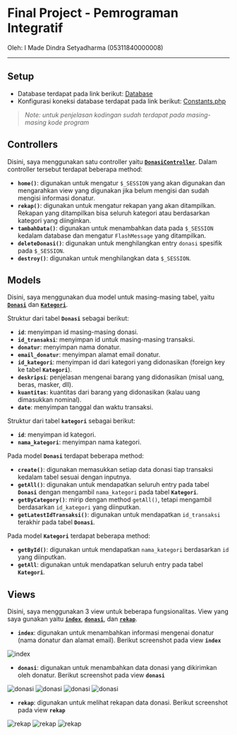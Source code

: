 # Final Project - Pemrograman Integratif

Oleh: I Made Dindra Setyadharma (05311840000008)

---

## Setup

* Database terdapat pada link berikut: [Database](https://github.com/DSlite/covid19/blob/master/covid19.sql)
* Konfigurasi koneksi database terdapat pada link berikut: [Constants.php](https://github.com/DSlite/covid19/blob/master/app/core/Constants.php)

> *Note: untuk penjelasan kodingan sudah terdapat pada masing-masing kode program*

## Controllers

Disini, saya menggunakan satu controller yaitu [**`DonasiController`**](https://github.com/DSlite/covid19/blob/master/app/controllers/DonasiController.php). Dalam controller tersebut terdapat beberapa method:
* **`home()`**: digunakan untuk mengatur `$_SESSION` yang akan digunakan dan mengarahkan view yang digunakan jika belum mengisi dan sudah mengisi informasi donatur.
* **`rekap()`**: digunakan untuk mengatur rekapan yang akan ditampilkan. Rekapan yang ditampilkan bisa seluruh kategori atau berdasarkan kategori yang diinginkan.
* **`tambahData()`**: digunakan untuk menambahkan data pada `$_SESSION` kedalam database dan mengatur `FlashMessage` yang ditampilkan.
* **`deleteDonasi()`**: digunakan untuk menghilangkan entry `donasi` spesifik pada `$_SESSION`.
* **`destroy()`**: digunakan untuk menghilangkan data `$_SESSION`.

## Models

Disini, saya menggunakan dua model untuk masing-masing tabel, yaitu [**`Donasi`**](https://github.com/DSlite/covid19/blob/master/app/models/Donasi.php) dan [**`Kategori`**](https://github.com/DSlite/covid19/blob/master/app/models/Kategori.php).

Struktur dari tabel **`Donasi`** sebagai berikut:
* **`id`**: menyimpan id masing-masing donasi.
* **`id_transaksi`**: menyimpan id untuk masing-masing transaksi.
* **`donatur`**: menyimpan nama donatur.
* **`email_donatur`**: menyimpan alamat email donatur.
* **`id_kategori`**: menyimpan id dari kategori yang didonasikan (foreign key ke tabel **`Kategori`**).
* **`deskripsi`**: penjelasan mengenai barang yang didonasikan (misal uang, beras, masker, dll).
* **`kuantitas`**: kuantitas dari barang yang didonasikan (kalau uang dimasukkan nominal).
* **`date`**: menyimpan tanggal dan waktu transaksi.

Struktur dari tabel **`kategori`** sebagai berikut:
* **`id`**: menyimpan id kategori.
* **`nama_kategori`**: menyimpan nama kategori.

Pada model **`Donasi`** terdapat beberapa method:
* **`create()`**: digunakan memasukkan setiap data donasi tiap transaksi kedalam tabel sesuai dengan inputnya.
* **`getAll()`**: digunakan untuk mendapatkan seluruh entry pada tabel **`Donasi`** dengan mengambil `nama_kategori` pada tabel **`Kategori`**.
* **`getByCategory()`**: mirip dengan method `getAll()`, tetapi mengambil berdasarkan `id_kategori` yang diinputkan.
* **`getLatestIdTransaksi()`**: digunakan untuk mendapatkan `id_transaksi` terakhir pada tabel **`Donasi`**.

Pada model **`Kategori`** terdapat beberapa method:
* **`getById()`**: digunakan untuk mendapatkan `nama_kategori` berdasarkan `id` yang diinputkan.
* **`getAll`**: digunakan untuk mendapatkan seluruh entry pada tabel **`Kategori`**.

## Views

Disini, saya menggunakan 3 view untuk beberapa fungsionalitas. View yang saya gunakan yaitu [**`index`**](https://github.com/DSlite/covid19/blob/master/app/views/donasi/index.html), [**`donasi`**](https://github.com/DSlite/covid19/blob/master/app/views/donasi/donasi.html), dan [**`rekap`**](https://github.com/DSlite/covid19/blob/master/app/views/donasi/rekap.html).

* **`index`**: digunakan untuk menambahkan informasi mengenai donatur (nama donatur dan alamat email). Berikut screenshot pada view **`index`**

![index](https://user-images.githubusercontent.com/17781660/82135010-968e9400-9830-11ea-81fb-243b5cd27fd7.png)

* **`donasi`**: digunakan untuk menambahkan data donasi yang dikirimkan oleh donatur. Berikut screenshot pada view **`donasi`**

![donasi](https://user-images.githubusercontent.com/17781660/82135035-d786a880-9830-11ea-906d-d2f3449d9710.png)
![donasi](https://user-images.githubusercontent.com/17781660/82135040-dc4b5c80-9830-11ea-9dac-32665e631586.png)
![donasi](https://user-images.githubusercontent.com/17781660/82135042-e2d9d400-9830-11ea-8261-455ac293b83a.png)
![donasi](https://user-images.githubusercontent.com/17781660/82135053-000ea280-9831-11ea-973c-6a61c0ab2a58.png)

* **`rekap`**: digunakan untuk melihat rekapan data donasi. Berikut screenshot pada view **`rekap`**

![rekap](https://user-images.githubusercontent.com/17781660/82135095-4401a780-9831-11ea-9bc2-1bbc29ebdbbe.png)
![rekap](https://user-images.githubusercontent.com/17781660/82135117-77dccd00-9831-11ea-87ff-f40e17a8b7cf.png)
![rekap](https://user-images.githubusercontent.com/17781660/82135098-46640180-9831-11ea-80ce-b660638f1a36.png)
